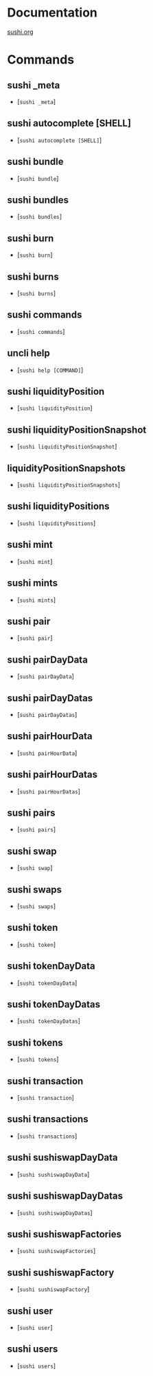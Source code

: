# Documentation

[sushi.org](https://www.sushi.org)

# Commands

## sushi _meta

* [`sushi _meta`]

## sushi autocomplete [SHELL]

* [`sushi autocomplete [SHELL]`]

## sushi bundle

* [`sushi bundle`]

## sushi bundles

* [`sushi bundles`]

## sushi burn

* [`sushi burn`]

## sushi burns

* [`sushi burns`]

## sushi commands

* [`sushi commands`]

## uncli help

* [`sushi help [COMMAND]`]

## sushi liquidityPosition

* [`sushi liquidityPosition`]

## sushi liquidityPositionSnapshot

* [`sushi liquidityPositionSnapshot`]

## liquidityPositionSnapshots

* [`sushi liquidityPositionSnapshots`]

## sushi liquidityPositions

* [`sushi liquidityPositions`]

## sushi mint

* [`sushi mint`]

## sushi mints

* [`sushi mints`]

## sushi pair

* [`sushi pair`]

## sushi pairDayData

* [`sushi pairDayData`]

## sushi pairDayDatas

* [`sushi pairDayDatas`]

## sushi pairHourData

* [`sushi pairHourData`]

## sushi pairHourDatas

* [`sushi pairHourDatas`]

## sushi pairs

* [`sushi pairs`]

## sushi swap

* [`sushi swap`]

## sushi swaps

* [`sushi swaps`]

## sushi token

* [`sushi token`]

## sushi tokenDayData

* [`sushi tokenDayData`]

## sushi tokenDayDatas

* [`sushi tokenDayDatas`]

## sushi tokens

* [`sushi tokens`]

## sushi transaction

* [`sushi transaction`]

## sushi transactions

* [`sushi transactions`]

## sushi sushiswapDayData

* [`sushi sushiswapDayData`]

## sushi sushiswapDayDatas

* [`sushi sushiswapDayDatas`]

## sushi sushiswapFactories

* [`sushi sushiswapFactories`]

## sushi sushiswapFactory

* [`sushi sushiswapFactory`]

## sushi user

* [`sushi user`]

## sushi users

* [`sushi users`]
